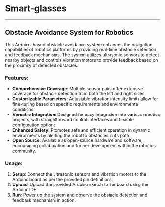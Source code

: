 # Smart-glasses
---

## Obstacle Avoidance System for Robotics

This Arduino-based obstacle avoidance system enhances the navigation capabilities of robotics platforms by providing real-time obstacle detection and feedback mechanisms. The system utilizes ultrasonic sensors to detect nearby objects and controls vibration motors to provide feedback based on the proximity of detected obstacles.

### Features:
- **Comprehensive Coverage**: Multiple sensor pairs offer extensive coverage for obstacle detection from both the left and right sides.
- **Customizable Parameters**: Adjustable vibration intensity limits allow for fine-tuning based on specific requirements and environmental conditions.
- **Versatile Integration**: Designed for easy integration into various robotics projects, with straightforward control interfaces and flexible configuration options.
- **Enhanced Safety**: Promotes safe and efficient operation in dynamic environments by alerting the robot to obstacles in its path.
- **Open Source**: Available as open-source hardware and software, encouraging collaboration and further development within the robotics community.

### Usage:
1. **Setup**: Connect the ultrasonic sensors and vibration motors to the Arduino board as per the provided pin definitions.
2. **Upload**: Upload the provided Arduino sketch to the board using the Arduino IDE.
3. **Run**: Power up the system and observe the obstacle detection and feedback mechanism in action.
